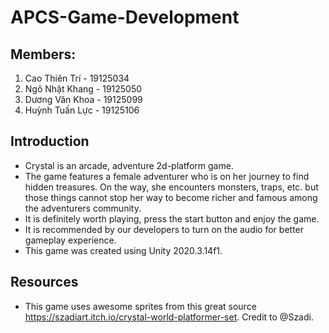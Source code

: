 # APCS-Game-Development

## Members: 
1. Cao Thiên Trí - 19125034
2. Ngô Nhật Khang - 19125050
3. Dương Văn Khoa - 19125099
4. Huỳnh Tuấn Lực - 19125106

## Introduction
- Crystal is an arcade, adventure 2d-platform game. 
- The game features a female adventurer who is on her journey to find hidden treasures. On the way, she encounters monsters, traps, etc. but those things cannot stop her way to become richer and famous among the adventurers community. 
- It is definitely worth playing, press the start button and enjoy the game.
- It is recommended by our developers to turn on the audio for better gameplay experience.
- This game was created using Unity 2020.3.14f1.

## Resources
- This game uses awesome sprites from this great source https://szadiart.itch.io/crystal-world-platformer-set. Credit to @Szadi.
